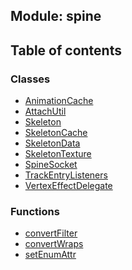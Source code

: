 ## Module: spine


<div class="table-of-content">
<h2> Table of contents </h2>


### Classes

- [AnimationCache](docs/en/spine/Class/AnimationCache.md)
- [AttachUtil](docs/en/spine/Class/AttachUtil.md)
- [Skeleton](docs/en/spine/Class/Skeleton.md)
- [SkeletonCache](docs/en/spine/Class/SkeletonCache.md)
- [SkeletonData](docs/en/spine/Class/SkeletonData.md)
- [SkeletonTexture](docs/en/spine/Class/SkeletonTexture.md)
- [SpineSocket](docs/en/spine/Class/SpineSocket.md)
- [TrackEntryListeners](docs/en/spine/Class/TrackEntryListeners.md)
- [VertexEffectDelegate](docs/en/spine/Class/VertexEffectDelegate.md)


### Functions

- [convertFilter](docs/en/spine/Function/convertFilter.md)
- [convertWraps](docs/en/spine/Function/convertWraps.md)
- [setEnumAttr](docs/en/spine/Function/setEnumAttr.md)

</div>
